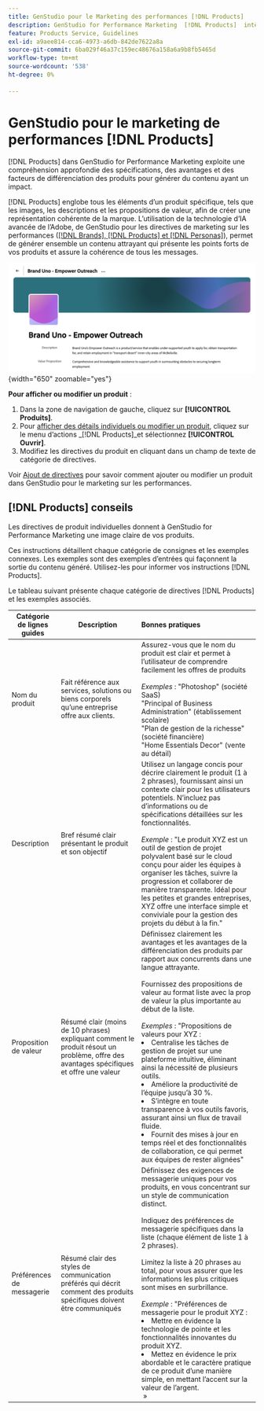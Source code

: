 ```yaml
---
title: GenStudio pour le Marketing des performances [!DNL Products]
description: GenStudio for Performance Marketing  [!DNL Products]  intègre tous les aspects de votre produit (imagerie, descriptions et propositions de valeur) afin de créer un contenu pertinent qui met en évidence les atouts du produit et maintient la cohérence de la messagerie du produit.
feature: Products Service, Guidelines
exl-id: a9aee814-cca6-4973-a6db-842de7622a8a
source-git-commit: 6ba029f46a37c159ec48676a158a6a9b8fb5465d
workflow-type: tm+mt
source-wordcount: '538'
ht-degree: 0%

---
```


# GenStudio pour le marketing de performances [!DNL Products]

[!DNL Products] dans GenStudio for Performance Marketing exploite une compréhension approfondie des spécifications, des avantages et des facteurs de différenciation des produits pour générer du contenu ayant un impact.

[!DNL Products] englobe tous les éléments d’un produit spécifique, tels que les images, les descriptions et les propositions de valeur, afin de créer une représentation cohérente de la marque. L’utilisation de la technologie d’IA avancée de l’Adobe, de GenStudio pour les directives de marketing sur les performances ([[!DNL Brands], [!DNL Products] et [!DNL Personas]](/help/user-guide/guidelines/overview.md)), permet de générer ensemble un contenu attrayant qui présente les points forts de vos produits et assure la cohérence de tous les messages.

![[!DNL Products] directives dans GenStudio pour le marketing de performances](/help/assets/products-guidelines.png){width="650" zoomable="yes"}

**Pour afficher ou modifier un produit** :

1. Dans la zone de navigation de gauche, cliquez sur **[!UICONTROL Produits]**.
1. Pour [afficher des détails individuels ou modifier un produit](add-guidelines.md#manage-products), cliquez sur le menu d’actions _[!DNL Products]_et sélectionnez **[!UICONTROL Ouvrir]**.
1. Modifiez les directives du produit en cliquant dans un champ de texte de catégorie de directives.

Voir [Ajout de directives](add-guidelines.md) pour savoir comment ajouter ou modifier un produit dans GenStudio pour le marketing sur les performances.

## [!DNL Products] conseils

Les directives de produit individuelles donnent à GenStudio for Performance Marketing une image claire de vos produits.

Ces instructions détaillent chaque catégorie de consignes et les exemples connexes. Les exemples sont des exemples d’entrées qui façonnent la sortie du contenu généré. Utilisez-les pour informer vos instructions [!DNL Products].

Le tableau suivant présente chaque catégorie de directives [!DNL Products] et les exemples associés.

| Catégorie de lignes guides | Description | Bonnes pratiques |
| ------------------| ----------------| :---------- |
| Nom du produit | Fait référence aux services, solutions ou biens corporels qu’une entreprise offre aux clients. | Assurez-vous que le nom du produit est clair et permet à l’utilisateur de comprendre facilement les offres de produits <br><br>_Exemples_ : &quot;Photoshop&quot; (société SaaS)<br>&quot;Principal of Business Administration&quot; (établissement scolaire)<br>&quot;Plan de gestion de la richesse&quot; (société financière)<br>&quot;Home Essentials Decor&quot; (vente au détail) |
| Description | Bref résumé clair présentant le produit et son objectif | Utilisez un langage concis pour décrire clairement le produit (1 à 2 phrases), fournissant ainsi un contexte clair pour les utilisateurs potentiels. N’incluez pas d’informations ou de spécifications détaillées sur les fonctionnalités.<br><br>_Exemple_ : &quot;Le produit XYZ est un outil de gestion de projet polyvalent basé sur le cloud conçu pour aider les équipes à organiser les tâches, suivre la progression et collaborer de manière transparente. Idéal pour les petites et grandes entreprises, XYZ offre une interface simple et conviviale pour la gestion des projets du début à la fin.&quot; |
| Proposition de valeur | Résumé clair (moins de 10 phrases) expliquant comment le produit résout un problème, offre des avantages spécifiques et offre une valeur | Définissez clairement les avantages et les avantages de la différenciation des produits par rapport aux concurrents dans une langue attrayante.<br><br> Fournissez des propositions de valeur au format liste avec la prop de valeur la plus importante au début de la liste.<br><br>_Exemples_ : &quot;Propositions de valeurs pour XYZ :<br><li>Centralise les tâches de gestion de projet sur une plateforme intuitive, éliminant ainsi la nécessité de plusieurs outils.</li><li>Améliore la productivité de l’équipe jusqu’à 30 %.</li><li>S’intègre en toute transparence à vos outils favoris, assurant ainsi un flux de travail fluide.</li><li>Fournit des mises à jour en temps réel et des fonctionnalités de collaboration, ce qui permet aux équipes de rester alignées&quot;</li> |
| Préférences de messagerie | Résumé clair des styles de communication préférés qui décrit comment des produits spécifiques doivent être communiqués | Définissez des exigences de messagerie uniques pour vos produits, en vous concentrant sur un style de communication distinct.<br><br>Indiquez des préférences de messagerie spécifiques dans la liste (chaque élément de liste 1 à 2 phrases).<br><br>Limitez la liste à 20 phrases au total, pour vous assurer que les informations les plus critiques sont mises en surbrillance.<br><br>_Exemple_ : &quot;Préférences de messagerie pour le produit XYZ :<li>Mettre en évidence la technologie de pointe et les fonctionnalités innovantes du produit XYZ.</li><li>Mettez en évidence le prix abordable et le caractère pratique de ce produit d’une manière simple, en mettant l’accent sur la valeur de l’argent.</li> » |
